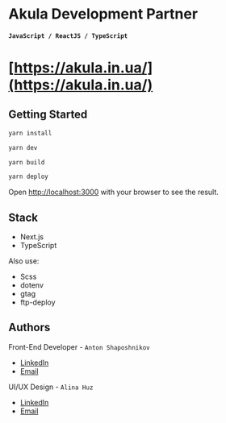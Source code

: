 # Akula Development Partner

#### `JavaScript / ReactJS / TypeScript`

# [https://akula.in.ua/](https://akula.in.ua/)

## Getting Started

```bash
yarn install

yarn dev

yarn build

yarn deploy
```

Open [http://localhost:3000](http://localhost:3000) with your browser to see the
result.

## Stack

- Next.js
- TypeScript

Also use:

- Scss
- dotenv
- gtag
- ftp-deploy

## Authors

Front-End Developer -
`Anton Shaposhnikov`

- [LinkedIn](https://www.linkedin.com/in/shaposhnikov-dev/)
- [Email](mailto:666hesoyam@gmail.com)

UI/UX Design -
`Alina Huz`

- [LinkedIn](https://www.linkedin.com/in/alina-huz-design/)
- [Email](mailto:alina.huz.design@gmail.com)

